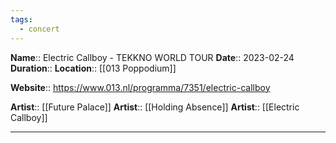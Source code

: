 ```yaml
---
tags:
  - concert
---
```

**Name**:: Electric Callboy - TEKKNO WORLD TOUR
**Date**:: 2023-02-24
**Duration**:: 
**Location**:: [[013 Poppodium]]

**Website**:: https://www.013.nl/programma/7351/electric-callboy

**Artist**:: [[Future Palace]]
**Artist**:: [[Holding Absence]]
**Artist**:: [[Electric Callboy]]

---